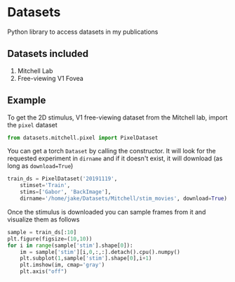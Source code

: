# Datasets
Python library to access datasets in my publications

## Datasets included
1. Mitchell Lab
  1. Free-viewing V1 Fovea
## Example

To get the 2D stimulus, V1 free-viewing dataset from the Mitchell lab, import the `pixel` dataset
```python
from datasets.mitchell.pixel import PixelDataset
```

You can get a torch `Dataset` by calling the constructor. It will look for the requested experiment in `dirname` and if it doesn't exist, it will download (as long as `download=True`)

```python
train_ds = PixelDataset('20191119',
    stimset='Train',
    stims=['Gabor', 'BackImage'],
    dirname='/home/jake/Datasets/Mitchell/stim_movies', download=True)
```

Once the stimulus is downloaded you can sample frames from it and visualize them as follows
```python
sample = train_ds[:10]
plt.figure(figsize=(10,10))
for i in range(sample['stim'].shape[0]):
    im = sample['stim'][i,0,:,:].detach().cpu().numpy()
    plt.subplot(1,sample['stim'].shape[0],i+1)
    plt.imshow(im, cmap='gray')
    plt.axis("off")
  ```
